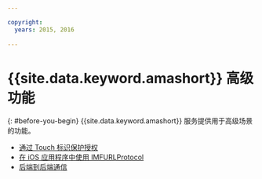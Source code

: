 ```yaml
---

copyright:
  years: 2015, 2016
  
---
```


# {{site.data.keyword.amashort}} 高级功能
{: #before-you-begin}
{{site.data.keyword.amashort}} 服务提供用于高级场景的功能。
* [通过 Touch 标识保护授权](advanced-topics-touchid.html)
* [在 iOS 应用程序中使用 IMFURLProtocol](advanced-topics-IMFURLProtocol.html)
* [后端到后端通信](advanced-topics-oauthsdk.html)

